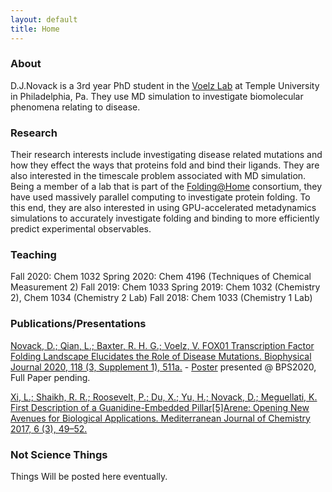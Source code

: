 ```yaml
---
layout: default
title: Home
---
```

### About
D.J.Novack is a 3rd year PhD student in the [Voelz Lab](http://www.voelzlab.org/) at Temple University in Philadelphia, Pa. They use MD simulation to investigate biomolecular phenomena relating to disease. 

### Research
Their research interests include investigating disease related mutations and how they effect the ways that proteins fold and bind their ligands. They are also interested in the timescale problem associated with MD simulation. Being a member of a lab that is part of the [Folding@Home](https://foldingathome.org/) consortium, they have used massively parallel computing to investigate protein folding. To this end, they are also interested in using GPU-accelerated metadynamics simulations to accurately investigate folding and binding to more efficiently predict experimental observables.


### Teaching
Fall 2020: Chem 1032
Spring 2020: Chem 4196 (Techniques of Chemical Measurement 2)
Fall 2019: Chem 1033
Spring 2019: Chem 1032 (Chemistry 2), Chem 1034 (Chemistry 2 Lab)
Fall 2018: Chem 1033 (Chemistry 1 Lab)

### Publications/Presentations
[Novack, D.; Qian, L.; Baxter, R. H. G.; Voelz, V. FOX01 Transcription Factor Folding Landscape Elucidates the Role of Disease Mutations. Biophysical Journal 2020, 118 (3, Supplement 1), 511a.](https://doi.org/10.1016/j.bpj.2019.11.2814) - [Poster](images/BPS_2020.pdf) presented @ BPS2020, Full Paper pending.

[Xi, L.; Shaikh, R. R.; Roosevelt, P.; Du, X.; Yu, H.; Novack, D.; Meguellati, K. First Description of a Guanidine-Embedded Pillar[5]Arene: Opening New Avenues for Biological Applications. Mediterranean Journal of Chemistry 2017, 6 (3), 49–52.](https://doi.org/10.13171/mjc62/01701171722-meguellati)

### Not Science Things
Things Will be posted here eventually.
